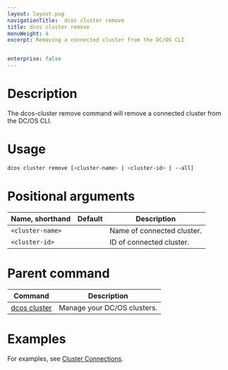 ```yaml
---
layout: layout.pug
navigationTitle:  dcos cluster remove
title: dcos cluster remove
menuWeight: 4
excerpt: Removing a connected cluster from the DC/OS CLI


enterprise: false
---
```


# Description
The dcos-cluster remove command will remove a connected cluster from the DC/OS CLI.

# Usage

```bash
dcos cluster remove [<cluster-name> | <cluster-id> | --all]
```

# Positional arguments

| Name, shorthand | Default | Description |
|---------|-------------|-------------|
| `<cluster-name>`   |             | Name of connected cluster. |
| `<cluster-id>`   |   | ID of connected cluster.  |
# Parent command

| Command | Description |
|---------|-------------|
| [dcos cluster](/1.12/cli/command-reference/dcos-cluster/) | Manage your DC/OS clusters. |

# Examples
For examples, see [Cluster Connections](/1.11/administering-clusters/multiple-clusters/cluster-connections/).
